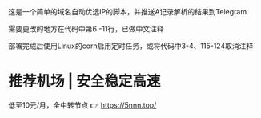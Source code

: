   这是一个简单的域名自动优选IP的脚本，并推送A记录解析的结果到Telegram

  需要更改的地方在代码中第6 -11行，已做中文注释


  部署完成后使用Linux的corn启用定时任务，或将代码中3-4、115-124取消注释


  # 推荐机场 | 安全稳定高速
  低至10元/月，全中转节点
  👉 https://5nnn.top/
